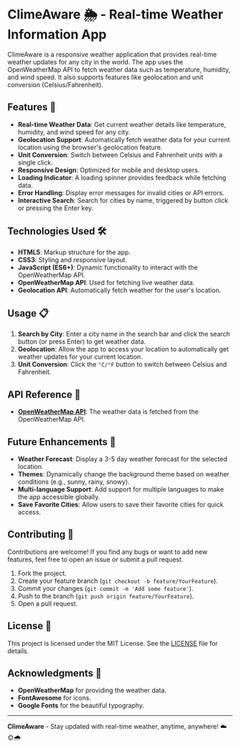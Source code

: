 # ClimeAware 🌦️ - Real-time Weather Information App

ClimeAware is a responsive weather application that provides real-time weather updates for any city in the world. The app uses the OpenWeatherMap API to fetch weather data such as temperature, humidity, and wind speed. It also supports features like geolocation and unit conversion (Celsius/Fahrenheit).

## Features 🚀

- **Real-time Weather Data**: Get current weather details like temperature, humidity, and wind speed for any city.
- **Geolocation Support**: Automatically fetch weather data for your current location using the browser's geolocation feature.
- **Unit Conversion**: Switch between Celsius and Fahrenheit units with a single click.
- **Responsive Design**: Optimized for mobile and desktop users.
- **Loading Indicator**: A loading spinner provides feedback while fetching data.
- **Error Handling**: Display error messages for invalid cities or API errors.
- **Interactive Search**: Search for cities by name, triggered by button click or pressing the Enter key.

## Technologies Used 🛠️

- **HTML5**: Markup structure for the app.
- **CSS3**: Styling and responsive layout.
- **JavaScript (ES6+)**: Dynamic functionality to interact with the OpenWeatherMap API.
- **OpenWeatherMap API**: Used for fetching live weather data.
- **Geolocation API**: Automatically fetch weather for the user's location.


## Usage 📋

1. **Search by City**: Enter a city name in the search bar and click the search button (or press Enter) to get weather data.
2. **Geolocation**: Allow the app to access your location to automatically get weather updates for your current location.
3. **Unit Conversion**: Click the `°C/°F` button to switch between Celsius and Fahrenheit.


## API Reference 🔗

- **[OpenWeatherMap API](https://openweathermap.org/api)**: The weather data is fetched from the OpenWeatherMap API.

## Future Enhancements 🔮

- **Weather Forecast**: Display a 3-5 day weather forecast for the selected location.
- **Themes**: Dynamically change the background theme based on weather conditions (e.g., sunny, rainy, snowy).
- **Multi-language Support**: Add support for multiple languages to make the app accessible globally.
- **Save Favorite Cities**: Allow users to save their favorite cities for quick access.

## Contributing 🤝

Contributions are welcome! If you find any bugs or want to add new features, feel free to open an issue or submit a pull request.

1. Fork the project.
2. Create your feature branch (`git checkout -b feature/YourFeature`).
3. Commit your changes (`git commit -m 'Add some feature'`).
4. Push to the branch (`git push origin feature/YourFeature`).
5. Open a pull request.

## License 📄

This project is licensed under the MIT License. See the [LICENSE](LICENSE) file for details.

## Acknowledgments 🙏

- **OpenWeatherMap** for providing the weather data.
- **FontAwesome** for icons.
- **Google Fonts** for the beautiful typography.

---

**ClimeAware** - Stay updated with real-time weather, anytime, anywhere! ☁️🌞🌧️
